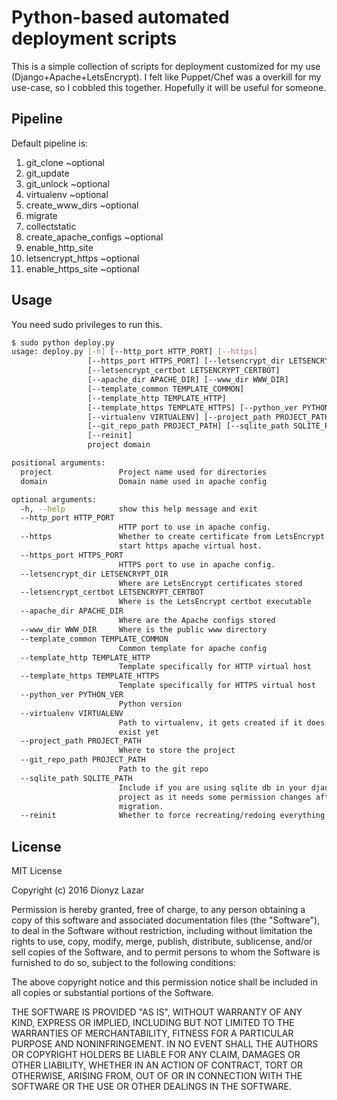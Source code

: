 # Python-based automated deployment scripts

This is a simple collection of scripts for deployment customized for my use (Django+Apache+LetsEncrypt).
I felt like Puppet/Chef was a overkill for my use-case, so I cobbled this together. Hopefully it will be useful for someone.

## Pipeline
Default pipeline is: 
1. git_clone ~optional
2. git_update
3. git_unlock ~optional
4. virtualenv ~optional
5. create_www_dirs ~optional
6. migrate
7. collectstatic
8. create_apache_configs ~optional
9. enable_http_site
10. letsencrypt_https ~optional
11. enable_https_site ~optional



## Usage
You need sudo privileges to run this.

```bash
$ sudo python deploy.py
usage: deploy.py [-h] [--http_port HTTP_PORT] [--https]
                 [--https_port HTTPS_PORT] [--letsencrypt_dir LETSENCRYPT_DIR]
                 [--letsencrypt_certbot LETSENCRYPT_CERTBOT]
                 [--apache_dir APACHE_DIR] [--www_dir WWW_DIR]
                 [--template_common TEMPLATE_COMMON]
                 [--template_http TEMPLATE_HTTP]
                 [--template_https TEMPLATE_HTTPS] [--python_ver PYTHON_VER]
                 [--virtualenv VIRTUALENV] [--project_path PROJECT_PATH]
                 [--git_repo_path PROJECT_PATH] [--sqlite_path SQLITE_PATH]
                 [--reinit]
                 project domain

positional arguments:
  project               Project name used for directories
  domain                Domain name used in apache config

optional arguments:
  -h, --help            show this help message and exit
  --http_port HTTP_PORT
                        HTTP port to use in apache config.
  --https               Whether to create certificate from LetsEncrypt and
                        start https apache virtual host.
  --https_port HTTPS_PORT
                        HTTPS port to use in apache config.
  --letsencrypt_dir LETSENCRYPT_DIR
                        Where are LetsEncrypt certificates stored
  --letsencrypt_certbot LETSENCRYPT_CERTBOT
                        Where is the LetsEncrypt certbot executable
  --apache_dir APACHE_DIR
                        Where are the Apache configs stored
  --www_dir WWW_DIR     Where is the public www directory
  --template_common TEMPLATE_COMMON
                        Common template for apache config
  --template_http TEMPLATE_HTTP
                        Template specifically for HTTP virtual host
  --template_https TEMPLATE_HTTPS
                        Template specifically for HTTPS virtual host
  --python_ver PYTHON_VER
                        Python version
  --virtualenv VIRTUALENV
                        Path to virtualenv, it gets created if it does not
                        exist yet
  --project_path PROJECT_PATH
                        Where to store the project
  --git_repo_path PROJECT_PATH
                        Path to the git repo
  --sqlite_path SQLITE_PATH
                        Include if you are using sqlite db in your django
                        project as it needs some permission changes after
                        migration.
  --reinit              Whether to force recreating/redoing everything
```

## License

MIT License

Copyright (c) 2016 Dionyz Lazar

Permission is hereby granted, free of charge, to any person obtaining a copy of this software and associated documentation files (the "Software"), to deal in the Software without restriction, including without limitation the rights to use, copy, modify, merge, publish, distribute, sublicense, and/or sell copies of the Software, and to permit persons to whom the Software is furnished to do so, subject to the following conditions:

The above copyright notice and this permission notice shall be included in all copies or substantial portions of the Software.

THE SOFTWARE IS PROVIDED "AS IS", WITHOUT WARRANTY OF ANY KIND, EXPRESS OR IMPLIED, INCLUDING BUT NOT LIMITED TO THE WARRANTIES OF MERCHANTABILITY, FITNESS FOR A PARTICULAR PURPOSE AND NONINFRINGEMENT. IN NO EVENT SHALL THE AUTHORS OR COPYRIGHT HOLDERS BE LIABLE FOR ANY CLAIM, DAMAGES OR OTHER LIABILITY, WHETHER IN AN ACTION OF CONTRACT, TORT OR OTHERWISE, ARISING FROM, OUT OF OR IN CONNECTION WITH THE SOFTWARE OR THE USE OR OTHER DEALINGS IN THE SOFTWARE.